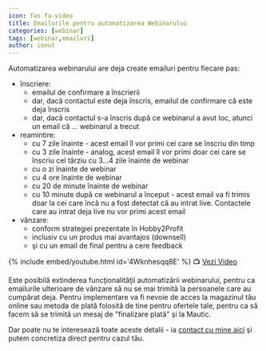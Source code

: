 ```yaml
---
icon: fas fa-video
title: Emailurile pentru automatizarea Webinarului
categories: [webinar]
tags: [webinar,emailuri]
author: ionut
---
```


Automatizarea webinarului are deja create emailuri pentru fiecare pas:
* înscriere:
  * emailul de confirmare a înscrierii
  * dar, dacă contactul este deja înscris, emailul de confirmare că este deja înscris
  * dar, dacă contactul s-a înscris după ce webinarul a avut loc, atunci un email că ... webinarul a trecut
* reamintire:
  * cu 7 zile înainte - acest email îl vor primi cei care se înscriu din timp
  * cu 3 zile înainte - analog, acest email îl vor primi doar cei care se înscriu cel târziu cu 3...4 zile înainte de webinar
  * cu o zi înainte de webinar
  * cu 4 ore înainte de webinar
  * cu 20 de minute înainte de webinar
  * cu 10 minute după ce webinarul a început - acest email va fi trimis doar la cei care încă nu a fost detectat că au intrat live. Contactele care au intrat deja live nu vor primi acest email
* vânzare:
  * conform strategiei prezentate în Hobby2Profit
  * inclusiv cu un produs mai avantajos (downsell)
  * şi cu un email de final pentru a cere feedback

{% include embed/youtube.html id='4Wknhesqq8E' %}
📺 [Vezi Video](https://www.youtube.com/watch?v=4Wknhesqq8E)

Este posibilă extinderea funcţionalităţii automatizării webinarului, pentru ca emailurile ulterioare de vânzare să nu se mai trimită la persoanele care au cumpărat deja. Pentru implementare va fi nevoie de acces la magazinul tău online sau metoda de plată folosită de tine pentru ofertele tale, pentru ca să facem să se trimită un mesaj de "finalizare plată" şi la Mautic.

Dar poate nu te interesează toate aceste detalii - ia [contact cu mine aici](https://ionutojica.com/home/contact/) şi putem concretiza direct pentru cazul tău.
